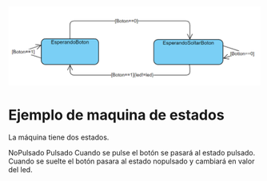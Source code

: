 ![](./resources/MaquinaEstados3.png)
# Ejemplo de maquina de estados

La máquina tiene dos estados.

NoPulsado
Pulsado
Cuando se pulse el botón se pasará al estado pulsado.
Cuando se suelte el botón pasara al estado nopulsado y cambiará en valor del led.